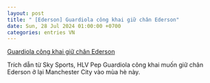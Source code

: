 ```yaml
---
layout: post
title: " [Ederson] Guardiola công khai giữ chân Ederson"
date: Sun, 28 Jul 2024 01:00:00 +0700
categories: entries VN
---
```

[Guardiola công khai giữ chân Ederson](https://www.tinthethao.com.vn/guardiola-cong-khai-giu-chan-ederson-d771807.html)

Trích dẫn từ Sky Sports, HLV Pep Guardiola công khai muốn giữ chân Ederson ở lại Manchester City vào mùa hè này.

